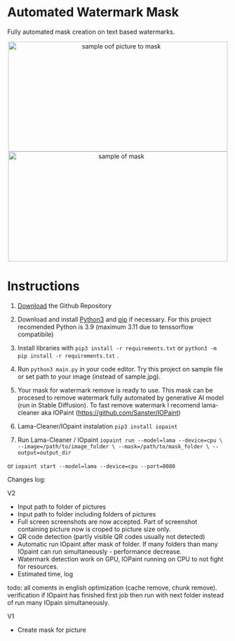 # Automated Watermark Mask

Fully automated mask creation on text based watermarks. 

<p align="center">
    <img width="500" height="250" src="https://github.com/AuCourDe/watermark_mask/blob/master/sample.jpg" alt="sample oof picture to mask">
    <img width="500" height="250" src="https://github.com/AuCourDe/watermark_mask/blob/master/samplemask.png" alt="sample of mask">
</p>

# Instructions

1. [Download](https://github.com/AuCourDe/watermark_mask/archive/refs/heads/master.zip) the Github Repository

2. Download and install [Python3](https://www.python.org/downloads/) and [pip](https://pip.pypa.io/en/stable/installing/) if necessary. For this project recomended Python is 3.9 (maximum 3.11 due to tenssorflow compatibile)

3. Install libraries with `pip3 install -r requirements.txt` or `python3 -m pip install -r requirements.txt` .

4. Run `python3 main.py` in your code editor. Try this project on sample file or set path to your image (instead of sample.jpg).

5. Your mask for watermark remove is ready to use. This mask can be procesed to remove watermark fully automated  by generative AI model (run in Stable Diffusion). To fast remove watermark I recomend lama-cleaner aka IOPaint (https://github.com/Sanster/IOPaint)

6. Lama-Cleaner/IOpaint instalation
`pip3 install iopaint`

7. Run Lama-Cleaner / IOpaint
`iopaint run --model=lama --device=cpu \
--image=/path/to/image_folder \
--mask=/path/to/mask_folder \
--output=output_dir`

 or
`iopaint start --model=lama --device=cpu --port=8080`

Changes log:

V2
- Input path to folder of pictures
- Input path to folder including folders of pictures
- Full screen screenshots are now accepted. Part of screenshot containing picture now is croped to picture size only.
- QR code detection (partly visible QR codes usually not detected)
- Automatic run IOpaint after mask of folder. If many folders than many IOpaint can run simultaneously - performance decrease. 
- Watermark detection work on GPU, IOPaint running on CPU to not fight for resources.
- Estimated time, log

todo:
all coments in english
optimization (cache remove, chunk remove).
verification if IOpaint has finished first job then run with next folder instead of run many IOpain simultaneously.


V1
- Create mask for picture
